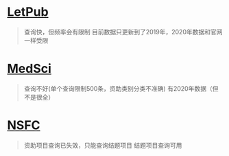 # [LetPub](http://www.letpub.com.cn/index.php?page=grant)
> 查询快，但频率会有限制
> 目前数据只更新到了2019年，2020年数据和官网一样受限


# [MedSci](https://www.medsci.cn/sci/nsfc.do)
> 查询不好(单个查询限制500条，资助类别分类不准确)
> 有2020年数据（但不是很全）


# [NSFC](http://output.nsfc.gov.cn/)
> 资助项目查询已失效，只能查询结题项目
> 结题项目查询可用
